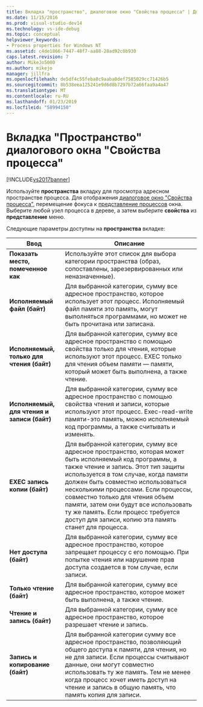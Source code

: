 ```yaml
---
title: Вкладка "пространство", диалоговое окно "Свойства процесса" | Документация Майкрософт
ms.date: 11/15/2016
ms.prod: visual-studio-dev14
ms.technology: vs-ide-debug
ms.topic: conceptual
helpviewer_keywords:
- Process properties for Windows NT
ms.assetid: c4de1866-7447-48f7-aa88-28ad92c0b930
caps.latest.revision: 7
author: MikeJo5000
ms.author: mikejo
manager: jillfra
ms.openlocfilehash: de5df4c55feba8c9aaba0def7585029cc71426b5
ms.sourcegitcommit: 8b538eea125241e9d6d8b7297b72a66faa9a4a47
ms.translationtype: MT
ms.contentlocale: ru-RU
ms.lasthandoff: 01/23/2019
ms.locfileid: "58994150"
---
```

# <a name="space-tab-process-properties-dialog-box"></a>Вкладка "Пространство" диалогового окна "Свойства процесса"
[!INCLUDE[vs2017banner](../includes/vs2017banner.md)]

Используйте **пространства** вкладку для просмотра адресном пространстве процесса. Для отображения [диалоговое окно "Свойства процесса"](../debugger/process-properties-dialog-box.md), перемещение фокуса к [представление процессов](../debugger/processes-view.md) окна. Выберите любой узел процесса в дереве, а затем выберите **свойства** из **представление** меню.  
  
 Следующие параметры доступны на **пространства** вкладке:  
  
|Ввод|Описание|  
|-----------|-----------------|  
|**Показать место, помеченное как**|Используйте этот список для выбора категории пространства (образ, сопоставлены, зарезервированных или неназначенные).|  
|**Исполняемый файл (байт)**|Для выбранной категории, сумму все адресное пространство, которое использует этот процесс. Исполняемый файл памяти это память, могут выполняться программами, но может не быть прочитана или записана.|  
|**Исполняемый, только для чтения (байт)**|Для выбранной категории, сумму все адресное пространство с помощью свойства только для чтения, которые используют этот процесс. EXEC только для чтения объем памяти — памяти, который может быть выполнена, а также чтение.|  
|**Исполняемый, для чтения и записи (байт)**|Для выбранной категории, сумму все адресное пространство с помощью свойства чтения и записи, которые используют этот процесс. Exec-read-write памяти-это память, можно исполняемый код программы, а также считывать и изменять.|  
|**EXEC запись копии (байт)**|Для выбранной категории, сумму все адресное пространство, которая может быть исполняемый код программы, а также чтение и запись. Этот тип защиты используется в том случае, когда памяти должен быть совместно использоваться несколькими процессами. Если процессы, совместно только для чтения объем памяти, затем они будут все использовать ту же память. Если процесс требуется доступ для записи, копию эта память станет для процесса.|  
|**Нет доступа (байт)**|Для выбранной категории, сумму все адресное пространство, которое запрещает процессу с его помощью. При попытке чтения или нарушение прав доступа создается в том случае, если записи.|  
|**Только чтение (байт)**|Для выбранной категории, сумму все адресное пространство, которое может быть выполнена, а также чтение.|  
|**Чтение и запись (байт)**|Для выбранной категории, сумму все адресное пространство, которое разрешает чтение и запись.|  
|**Запись и копирование (байт)**|Для выбранной категории сумму все адресное пространство, позволяющий общего доступа к памяти, для чтения, но не для записи. Если процессы считывают данные, они могут совместно использовать ту же память. Тем не менее когда процесс хочет иметь доступ на чтение и запись в общую память, что память копия для записи.|
